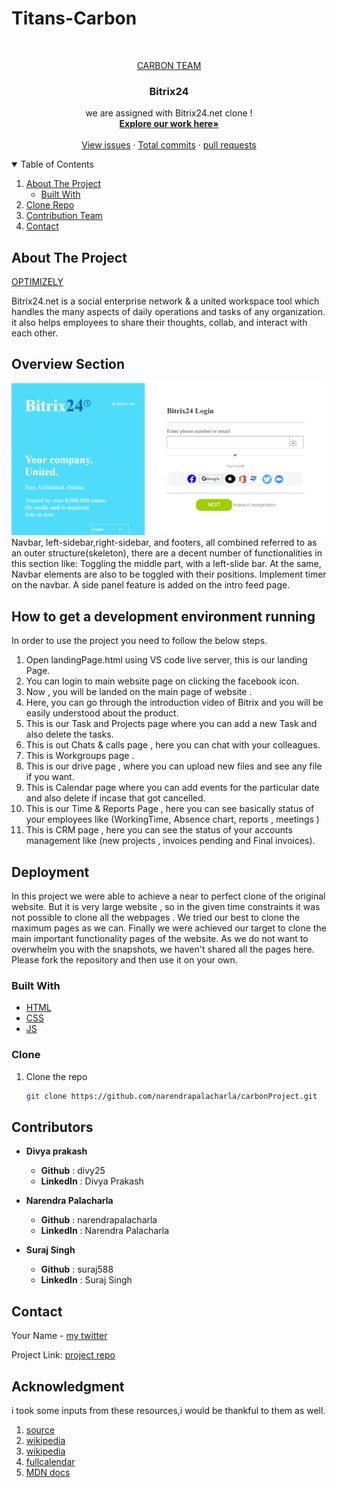 # Titans-Carbon

<!-- PROJECT LOGO -->
<br />
<p align="center">
  <a href="https://github.com/narendrapalacharla/carbonProject.git">
    CARBON TEAM
  </a>

  <h3 align="center">Bitrix24</h3>

  <p align="center">
    we are assigned with Bitrix24.net clone !
    <br />
    <a href="https://github.com/narendrapalacharla/carbonProject.git"><strong>Explore our work here»</strong></a>
    <br />
    <br />
    <a href="https://github.com/narendrapalacharla/carbonProject/issues">View issues</a>
    ·
    <a href="https://github.com/narendrapalacharla/carbonProject/commits/master">Total commits</a>
    ·
    <a href="https://github.com/narendrapalacharla/carbonProject/pulls">pull requests</a>
  </p>
</p>



<!-- TABLE OF CONTENTS -->
<details open="open">
  <summary>Table of Contents</summary>
  <ol>
    <li>
      <a href="#about-the-project">About The Project</a>
      <ul>
        <li><a href="#built-with">Built With</a></li>
      </ul>
    </li>
    <li>
      <a href="### Clone">Clone Repo</a>
    </li>
    <li><a href="#contribution">Contribution Team</a></li>
    <li><a href="#contact">Contact</a></li>
  </ol>
</details>



<!-- ABOUT THE PROJECT -->
## About The Project

[OPTIMIZELY](https://www.optimizely.com/)

Bitrix24.net is a social enterprise network & a united workspace tool which handles the many aspects of daily operations and tasks of any organization. it also helps employees to share their thoughts, collab, and interact with each other.

## Overview Section
![](landingPage.png)
Navbar, left-sidebar,right-sidebar, and footers, all combined referred to as an outer structure(skeleton), there are a decent number of functionalities in this section like:
Toggling the middle part, with a left-slide bar.
At the same, Navbar elements are also to be toggled with their positions.
Implement timer on the navbar.
A side panel feature is added on the intro feed page.

## How to get a development environment running
   In order to use the project you need to follow the below steps.
   1. Open landingPage.html using VS code live server, this is our landing Page.
   2. You can login to main website page on clicking the facebook icon.
   3. Now , you will be landed on the main page of website .
   4. Here, you can go through the introduction video of Bitrix and you will be easily understood about the product.
   5. This is our Task and Projects page where you can add a new Task and also delete the tasks.
   6. This is out Chats & calls page , here you can chat with your colleagues.
   7. This is Workgroups page .
   8. This is our drive page , where you can upload new files and see any file if you want.
   9. This is Calendar page where you can add events for the particular date and also delete if incase that got cancelled.
   10. This is our Time & Reports Page , here you can see basically status of your employees like (WorkingTime, Absence chart, reports , meetings )
   11. This is CRM page , here you can see the status of your accounts management like (new projects , invoices pending and Final invoices).
  
## Deployment 
   In this project we were able to achieve a near to perfect clone of the original website. But it is very large website , so in the given time constraints it was not possible to clone all the webpages . We tried our best to clone the maximum pages as we can. Finally we were achieved our target to clone the main important functionality pages of the website. As we do not want to overwhelm you with the snapshots, we haven't shared all the pages here. Please fork the repository and then use it on your own. 
   
### Built With

* [HTML](https://html.com)
* [CSS](https://css.com)
* [JS](https://javascript.com)



<!-- GETTING STARTED -->
### Clone


1. Clone the repo
   ```sh
   git clone https://github.com/narendrapalacharla/carbonProject.git
   ```
<!-- CONTRIBUTING -->
## Contributors 
   - **Divya prakash**

     - **Github** : divy25 <br>
     - **LinkedIn** : Divya Prakash

   - **Narendra Palacharla**

     - **Github**  : narendrapalacharla <br>
     -  **LinkedIn** : Narendra Palacharla

   - **Suraj Singh** 

     - **Github** : suraj588 <br>
     - **LinkedIn** : Suraj Singh

<!-- CONTACT -->
## Contact

Your Name - [my twitter](https://twitter.com/narendrapalach1)

Project Link: [project repo](https://github.com/narendrapalacharla/carbonProject.git)

## Acknowledgment
i took some inputs from these resources,i would be thankful to them as well.
1) [source](https://github.com/othneildrew/Best-README-Template#built-with)  
2) [wikipedia](https://www.wikipedia.org)
3) [wikipedia](https://www.w3schools.com)
4) [fullcalendar](https://www.fillcalendar.io)
5) [MDN docs](https://developer.mozilla.org/en-US/)




   

